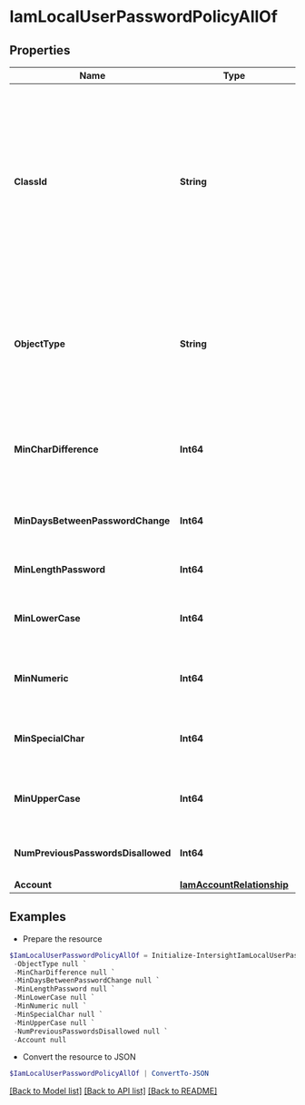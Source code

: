 # IamLocalUserPasswordPolicyAllOf
## Properties

Name | Type | Description | Notes
------------ | ------------- | ------------- | -------------
**ClassId** | **String** | The fully-qualified name of the instantiated, concrete type. This property is used as a discriminator to identify the type of the payload when marshaling and unmarshaling data. | [default to "iam.LocalUserPasswordPolicy"]
**ObjectType** | **String** | The fully-qualified name of the instantiated, concrete type. The value should be the same as the &#39;ClassId&#39; property. | [default to "iam.LocalUserPasswordPolicy"]
**MinCharDifference** | **Int64** | Minimum number of characters different from previous password. | [optional] [default to 0]
**MinDaysBetweenPasswordChange** | **Int64** | Minimum Days allowed between password change. | [optional] [default to 0]
**MinLengthPassword** | **Int64** | Minimum length of password. | [optional] [default to 8]
**MinLowerCase** | **Int64** | Minimum number of required lower case characters. | [optional] [default to 1]
**MinNumeric** | **Int64** | Minimum number of required numeric characters. | [optional] [default to 1]
**MinSpecialChar** | **Int64** | Minimum number of required special characters. | [optional] [default to 0]
**MinUpperCase** | **Int64** | Minimum number of required upper case characters. | [optional] [default to 1]
**NumPreviousPasswordsDisallowed** | **Int64** | Number of previous passwords disallowed. | [optional] [default to 0]
**Account** | [**IamAccountRelationship**](IamAccountRelationship.md) |  | [optional] 

## Examples

- Prepare the resource
```powershell
$IamLocalUserPasswordPolicyAllOf = Initialize-IntersightIamLocalUserPasswordPolicyAllOf  -ClassId null `
 -ObjectType null `
 -MinCharDifference null `
 -MinDaysBetweenPasswordChange null `
 -MinLengthPassword null `
 -MinLowerCase null `
 -MinNumeric null `
 -MinSpecialChar null `
 -MinUpperCase null `
 -NumPreviousPasswordsDisallowed null `
 -Account null
```

- Convert the resource to JSON
```powershell
$IamLocalUserPasswordPolicyAllOf | ConvertTo-JSON
```

[[Back to Model list]](../README.md#documentation-for-models) [[Back to API list]](../README.md#documentation-for-api-endpoints) [[Back to README]](../README.md)

